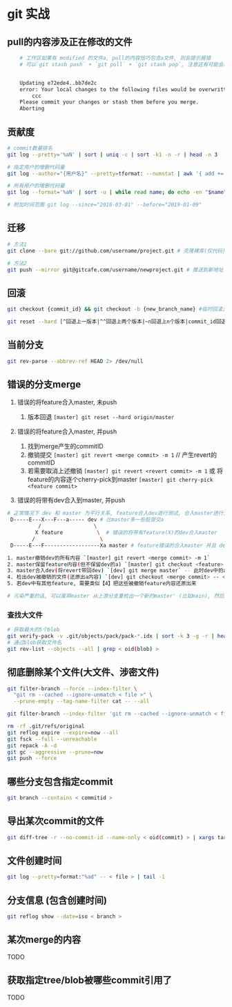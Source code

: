 # git 实战

## pull的内容涉及正在修改的文件

```bash
    # 工作区如果有 modified 的文件a, pull的内容恰巧包含a文件, 则会提示报错
    # 可以`git stash push` + `git pull` + `git stash pop`, 注意这有可能会冲突


    Updating e72ede4..bb7de2c
    error: Your local changes to the following files would be overwritten by merge:
        ccc
    Please commit your changes or stash them before you merge.
    Aborting
```

## 贡献度

```bash
# commit数量排名
git log --pretty='%aN' | sort | uniq -c | sort -k1 -n -r | head -n 3

# 指定用户的增删代码量
git log --author="{用户名}" --pretty=tformat: --numstat | awk '{ add += $1; subs += $2; loc += $1 - $2 } END { printf "added lines: %s, removed lines: %s, total lines: %s\n", add, subs, loc }' 

# 所有用户的增删代码量
git log --format='%aN' | sort -u | while read name; do echo -en "$name\t"; git log --author="$name" --pretty=tformat: --numstat | awk '{ add += $1; subs += $2; loc += $1 - $2 } END { printf "added lines: %s, removed lines: %s, total lines: %s\n", add, subs, loc }' -; done

# 附加时间范围 git log --since="2018-03-01" --before="2019-01-09"
```


## 迁移

```bash
# 方法1
git clone --bare git://github.com/username/project.git # 克隆裸库(仅代码)

# 方法2
git push --mirror git@gitcafe.com/username/newproject.git # 推送到新地址
```

## 回滚


```bash
git checkout {commit_id} && git checkout -b {new_branch_name} #临时回滚; 回滚指定版本 && 新建分支

git reset --hard [^回退上一版本|^^回退上两个版本|~n回退上n个版本|commit_id回退到某一版本] && git push -f # 永久回滚
```

## 当前分支

```bash
git rev-parse --abbrev-ref HEAD 2> /dev/null
```

## 错误的分支merge

1. 错误的将feature合入master, 未push

   1. 版本回退 `[master] git reset --hard origin/master`

2. 错误的将feature合入master, 并push

   1. 找到merge产生的commitID
   2. 撤销提交 `[master] git revert <merge commit> -m 1` // 产生revert的commitID
   3. 若需要取消上述撤销 `[master] git revert <revert commit> -m 1` 或 将feature的内容逐个cherry-pick到master `[master] git cherry-pick <feature commit>`

3. 错误的将带有dev合入到master, 并push

```bash
# 正常情况下 dev 和 master 为平行关系, feature合入dev进行测试, 合入master进行上线
 D-----E---X---F---a----- dev # 比master多一些脏提交a
          /                 \
         X feature           \  # 错误的将带有feature(X)的dev合入master
        /                     \
 D-----E---F------------------Xa master # feature错误的合入master 并且 dev的a错误的合进了master

1. master撤销dev的所有内容 `[master] git revert <merge commit> -m 1`
2. master保留feature内容(但不保留dev的a) `[master] git checkout <feature> -- <X files>; git add .;git commit` -- master已正常
3. master合入dev(将revert带回dev) `[dev] git merge master` -- 此时dev中的a内容没有了, 期望dev有a
4. 检出dev被撤销的文件(还原出a内容) `[dev] git checkout <merge commit> -- <X files>; git add .; git commit` -- dev已正常
5. 若dev中有其他feature, 需要类似【4】把这些被撤销feature内容还原出来

# 污染严重的话, 可以废弃master 从上游分支重检出一个新的master' (比如main), 然后重新合并feature
```

### 查找大文件

```bash
# 获取最大的5个blob
git verify-pack -v .git/objects/pack/pack-*.idx | sort -k 3 -g -r | head -n5
# 通过blob获取文件名
git rev-list --objects --all | grep < oid(blob) >
```

## 彻底删除某个文件(大文件、涉密文件)

```bash
git filter-branch --force --index-filter \
  "git rm --cached --ignore-unmatch < file >" \
  --prune-empty --tag-name-filter cat -- --all
```

```bash
git filter-branch --index-filter 'git rm --cached --ignore-unmatch < file >'

rm -rf .git/refs/original
git reflog expire --expire=now --all
git fsck --full --unreachable
git repack -A -d
git gc --aggressive --prune=now
git push --force
```

## 哪些分支包含指定commit

```bash
git branch --contains < commitid >
```

## 导出某次commit的文件

```bash
git diff-tree -r --no-commit-id --name-only < oid(commit) > | xargs tar -rf mycommit.tar
```

## 文件创建时间

```bash
git log --pretty=format:"%ad" -- < file > | tail -1
```

## 分支信息 (包含创建时间)

```bash
git reflog show --date=iso < branch >
```

## 某次merge的内容

TODO

## 获取指定tree/blob被哪些commit引用了

TODO